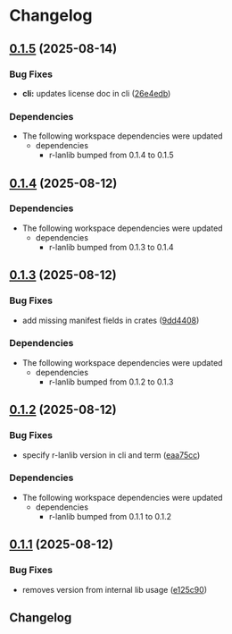 # Changelog

## [0.1.5](https://github.com/robgonnella/r-lanscan/compare/r-lancli-v0.1.4...r-lancli-v0.1.5) (2025-08-14)


### Bug Fixes

* **cli:** updates license doc in cli ([26e4edb](https://github.com/robgonnella/r-lanscan/commit/26e4edb28fbadab80679b8cfb7954d62ecb896dc))


### Dependencies

* The following workspace dependencies were updated
  * dependencies
    * r-lanlib bumped from 0.1.4 to 0.1.5

## [0.1.4](https://github.com/robgonnella/r-lanscan/compare/r-lancli-v0.1.3...r-lancli-v0.1.4) (2025-08-12)


### Dependencies

* The following workspace dependencies were updated
  * dependencies
    * r-lanlib bumped from 0.1.3 to 0.1.4

## [0.1.3](https://github.com/robgonnella/r-lanscan/compare/r-lancli-v0.1.2...r-lancli-v0.1.3) (2025-08-12)


### Bug Fixes

* add missing manifest fields in crates ([9dd4408](https://github.com/robgonnella/r-lanscan/commit/9dd44089b5f8b11e8e34f8027baa2729e386f970))


### Dependencies

* The following workspace dependencies were updated
  * dependencies
    * r-lanlib bumped from 0.1.2 to 0.1.3

## [0.1.2](https://github.com/robgonnella/r-lanscan/compare/r-lancli-v0.1.1...r-lancli-v0.1.2) (2025-08-12)


### Bug Fixes

* specify r-lanlib version in cli and term ([eaa75cc](https://github.com/robgonnella/r-lanscan/commit/eaa75ccc744bea4b5438bf102756f35a44c6070b))


### Dependencies

* The following workspace dependencies were updated
  * dependencies
    * r-lanlib bumped from 0.1.1 to 0.1.2

## [0.1.1](https://github.com/robgonnella/r-lanscan/compare/r-lancli-v0.1.0...r-lancli-v0.1.1) (2025-08-12)


### Bug Fixes

* removes version from internal lib usage ([e125c90](https://github.com/robgonnella/r-lanscan/commit/e125c90d5506e2b2f94187e1025936ba198608ae))

## Changelog
